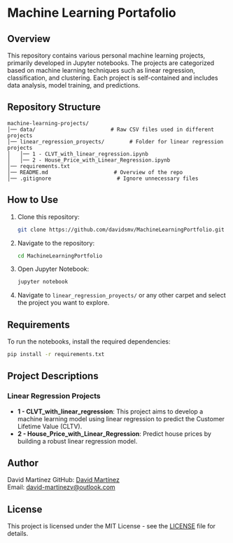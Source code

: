 # Machine Learning Portafolio

## Overview
This repository contains various personal machine learning projects, primarily developed in Jupyter notebooks. The projects are categorized based on machine learning techniques such as linear regression, classification, and clustering. Each project is self-contained and includes data analysis, model training, and predictions.

## Repository Structure
```
machine-learning-projects/
│── data/                        # Raw CSV files used in different projects
│── linear_regression_proyects/        # Folder for linear regression projects
│   │── 1 - CLVT_with_linear_regression.ipynb
│   │── 2 - House_Price_with_Linear_Regression.ipynb
│── requirements.txt
│── README.md                     # Overview of the repo
│── .gitignore                     # Ignore unnecessary files
```

## How to Use
1. Clone this repository:
   ```bash
   git clone https://github.com/davidsmv/MachineLearningPortfolio.git
   ```
2. Navigate to the repository:
   ```bash
   cd MachineLearningPortfolio
   ```
3. Open Jupyter Notebook:
   ```bash
   jupyter notebook
   ```
4. Navigate to `linear_regression_proyects/` or any other carpet and select the project you want to explore.

## Requirements
To run the notebooks, install the required dependencies:
```bash
pip install -r requirements.txt
```

## Project Descriptions
### Linear Regression Projects
- **1 - CLVT_with_linear_regression**: This project aims to develop a machine learning model using linear regression to predict the Customer Lifetime Value (CLTV).
- **2 - House_Price_with_Linear_Regression**: Predict house prices by building a robust linear regression model.


## Author
David Martínez
GitHub: [David Martínez](https://github.com/davidsmv)  
Email: david-martinezv@outlook.com

## License
This project is licensed under the MIT License - see the [LICENSE](LICENSE) file for details.

